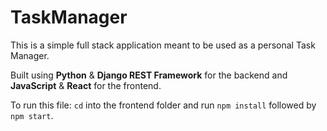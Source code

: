 # TaskManager
 
This is a simple full stack application meant to be used as a personal Task Manager.

Built using **Python** & **Django REST Framework** for the backend and **JavaScript** & **React** for the frontend.

To run this file: `cd` into the frontend folder and run `npm install` followed by `npm start`.
